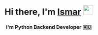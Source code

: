 <h1 align="center">Hi there, I'm <a href="https://github.com/IsmarIsmazov" target="_blank">Ismar</a> 
<img src="https://github.com/blackcater/blackcater/raw/main/images/Hi.gif" height="32"/></h1>
<h3 align="center">I'm Python Backend Developer 🇷🇺</h3> 
